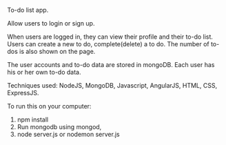 To-do list app. 

Allow users to login or sign up. 

When users are logged in, they can view their profile and their to-do list. Users can create a new to do, 
complete(delete) a to do. The number of to-dos is also shown on the page. 

The user accounts and to-do data are stored in mongoDB. Each user has his or her own to-do data. 

Techniques used: NodeJS, MongoDB, Javascript, AngularJS, HTML, CSS, ExpressJS.

To run this on your computer:

1. npm install 
2. Run mongodb using mongod,
3. node server.js or nodemon server.js
